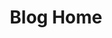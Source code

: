 ---
title:			"Blog Home"
slug:			blog-home
src:			/template-overviews/blog-home
categories:		template blogs unstyled
description:	"A simple, unstyled, blog homepage starter template for creating Bootstrap 3 blog websites."
bump:			"A blog home page template."
img-src:		/img/templates/blog-home.jpg
img-desc:		"Free Bootstrap Blog Template"
layout:			template-overview

meta-title: "Blog Home - Free Bootstrap 3 Blog Template"
meta-description: "A free to use Bootstrap 3 blog homepage template. All Start Bootstrap templates are free to use and open source."

features:
  - Fully responsive
  - Fixed top navigation bar
  - Separated blog post preview sections
  - Easy to customize sidebar widgets

long-description: "Blog Home is an unstyled Bootstrap template you can use to quickly create a home page for a Bootstrap based blog website."

alt-version:		"no"
user-version:		"no"

v4-version:			"yes"

alt-v4:				"https://github.com/BlackrockDigital/startbootstrap-blog-home/archive/v4-dev.zip"

redirect_from:
  - /blog-home/
  - /blog-home.php/
  - /templates/blog-home.html/
  - /downloads/blog-home.zip/
---
